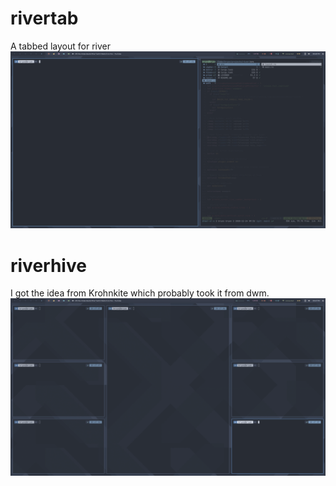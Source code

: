 # rivertab
A tabbed layout for river
![tab](img/tab.png)

# riverhive
I got the idea from Krohnkite which probably took it from dwm.
![hive](img/hive.png)
